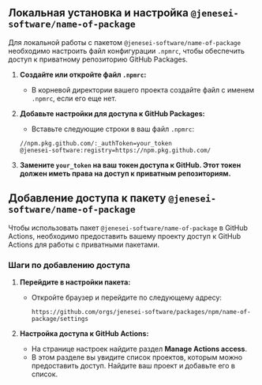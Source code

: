 ## Локальная установка и настройка `@jenesei-software/name-of-package`

Для локальной работы с пакетом `@jenesei-software/name-of-package` необходимо настроить файл конфигурации `.npmrc`, чтобы обеспечить доступ к приватному репозиторию GitHub Packages.

1. **Создайте или откройте файл `.npmrc`:**
   - В корневой директории вашего проекта создайте файл с именем `.npmrc`, если его еще нет.

2. **Добавьте настройки для доступа к GitHub Packages:**
   - Вставьте следующие строки в ваш файл `.npmrc`:
   ```plaintext
   //npm.pkg.github.com/:_authToken=your_token
   @jenesei-software:registry=https://npm.pkg.github.com/
   ```
3. **Замените `your_token` на ваш токен доступа к GitHub. Этот токен должен иметь права на доступ к приватным репозиториям.**

## Добавление доступа к пакету `@jenesei-software/name-of-package`

Чтобы использовать пакет `@jenesei-software/name-of-package` в GitHub Actions, необходимо предоставить вашему проекту доступ к GitHub Actions для работы с приватными пакетами. 

### Шаги по добавлению доступа

1. **Перейдите в настройки пакета:**
   - Откройте браузер и перейдите по следующему адресу:
     ```
     https://github.com/orgs/jenesei-software/packages/npm/name-of-package/settings
     ```

2. **Настройка доступа к GitHub Actions:**
   - На странице настроек найдите раздел **Manage Actions access**.
   - В этом разделе вы увидите список проектов, которым можно предоставить доступ. Найдите ваш проект и добавьте его в список.

